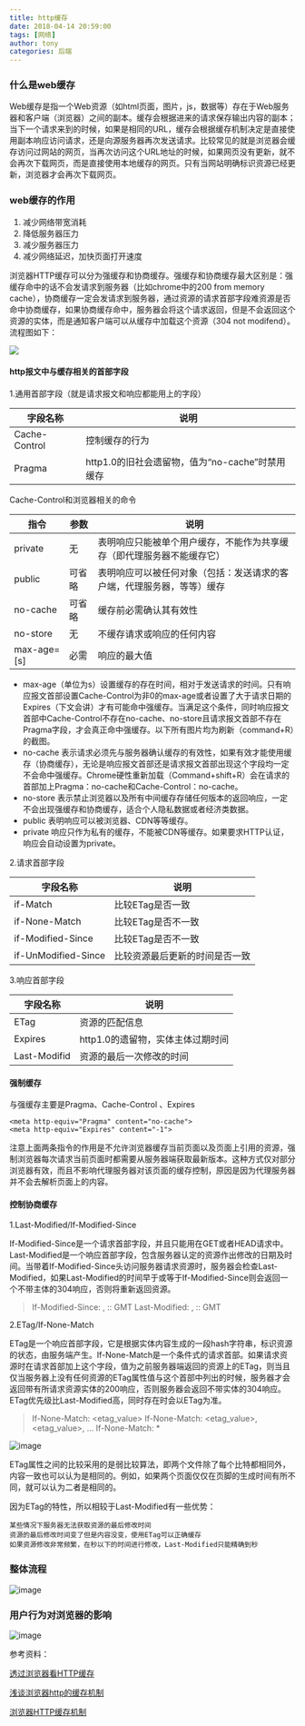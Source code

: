 ```yaml
---
title: http缓存
date: 2018-04-14 20:59:00
tags: [网络]
author: tony
categories: 后端
---
```


### **什么是web缓存**

Web缓存是指一个Web资源（如html页面，图片，js，数据等）存在于Web服务器和客户端（浏览器）之间的副本。缓存会根据进来的请求保存输出内容的副本；当下一个请求来到的时候，如果是相同的URL，缓存会根据缓存机制决定是直接使用副本响应访问请求，还是向源服务器再次发送请求。比较常见的就是浏览器会缓存访问过网站的网页，当再次访问这个URL地址的时候，如果网页没有更新，就不会再次下载网页，而是直接使用本地缓存的网页。只有当网站明确标识资源已经更新，浏览器才会再次下载网页。

### **web缓存的作用**

1. 减少网络带宽消耗
1. 降低服务器压力
1. 减少服务器压力
1. 减少网络延迟，加快页面打开速度

<!-- more -->
浏览器HTTP缓存可以分为强缓存和协商缓存。强缓存和协商缓存最大区别是：强缓存命中的话不会发请求到服务器（比如chrome中的200 from memory cache），协商缓存一定会发请求到服务器，通过资源的请求首部字段难资源是否命中协商缓存，如果协商缓存命中，服务器会将这个请求返回，但是不会返回这个资源的实体，而是通知客户端可以从缓存中加载这个资源（304 not modifend）。流程图如下：

![](/images/2018-04-14-http-cache/161233e63a84f043.png)

#### http报文中与缓存相关的首部字段

1.通用首部字段（就是请求报文和响应都能用上的字段）


字段名称| 说明
---|---
Cache-Control |控制缓存的行为
Pragma |http1.0的旧社会遗留物，值为“no-cache”时禁用缓存

Cache-Control和浏览器相关的命令


指令 | 参数 | 说明
---|---|---
private | 无 | 表明响应只能被单个用户缓存，不能作为共享缓存（即代理服务器不能缓存它）
public | 可省略 |表明响应可以被任何对象（包括：发送请求的客户端，代理服务器，等等）缓存
no-cache | 可省略 |缓存前必需确认其有效性
no-store | 无 |不缓存请求或响应的任何内容
max-age=[s] | 必需 |响应的最大值

- max-age（单位为s）设置缓存的存在时间，相对于发送请求的时间。只有响应报文首部设置Cache-Control为非0的max-age或者设置了大于请求日期的Expires（下文会讲）才有可能命中强缓存。当满足这个条件，同时响应报文首部中Cache-Control不存在no-cache、no-store且请求报文首部不存在Pragma字段，才会真正命中强缓存。以下所有图片均为刷新（command+R）的截图。
- no-cache  表示请求必须先与服务器确认缓存的有效性，如果有效才能使用缓存（协商缓存），无论是响应报文首部还是请求报文首部出现这个字段均一定不会命中强缓存。Chrome硬性重新加载（Command+shift+R）会在请求的首部加上Pragma：no-cache和Cache-Control：no-cache。
- no-store  表示禁止浏览器以及所有中间缓存存储任何版本的返回响应，一定不会出现强缓存和协商缓存，适合个人隐私数据或者经济类数据。
- public 表明响应可以被浏览器、CDN等等缓存。
- private 响应只作为私有的缓存，不能被CDN等缓存。如果要求HTTP认证，响应会自动设置为private。


2.请求首部字段

字段名称 | 说明
---|---
if-Match | 比较ETag是否一致
if-None-Match | 比较ETag是否不一致
if-Modified-Since | 比较ETag是否不一致
if-UnModified-Since | 比较资源最后更新的时间是否一致

3.响应首部字段

字段名称 | 说明
---|---
ETag | 资源的匹配信息
Expires | http1.0的遗留物，实体主体过期时间
Last-Modifid | 资源的最后一次修改的时间



#### 强制缓存

与强缓存主要是Pragma、Cache-Control 、Expires

```
<meta http-equiv="Pragma" content="no-cache">
<meta http-equiv="Expires" content="-1">
```
注意上面两条指令的作用是不允许浏览器缓存当前页面以及页面上引用的资源，强制浏览器每次请求当前页面时都需要从服务器端获取最新版本。这种方式仅对部分浏览器有效，而且不影响代理服务器对该页面的缓存控制，原因是因为代理服务器并不会去解析页面上的内容。

#### 控制协商缓存

1.Last-Modified/If-Modified-Since

If-Modified-Since是一个请求首部字段，并且只能用在GET或者HEAD请求中。Last-Modified是一个响应首部字段，包含服务器认定的资源作出修改的日期及时间。当带着If-Modified-Since头访问服务器请求资源时，服务器会检查Last-Modified，如果Last-Modified的时间早于或等于If-Modified-Since则会返回一个不带主体的304响应，否则将重新返回资源。

> If-Modified-Since: , :: GMT Last-Modified: , :: GMT


2.ETag/If-None-Match 

ETag是一个响应首部字段，它是根据实体内容生成的一段hash字符串，标识资源的状态，由服务端产生。If-None-Match是一个条件式的请求首部。如果请求资源时在请求首部加上这个字段，值为之前服务器端返回的资源上的ETag，则当且仅当服务器上没有任何资源的ETag属性值与这个首部中列出的时候，服务器才会返回带有所请求资源实体的200响应，否则服务器会返回不带实体的304响应。ETag优先级比Last-Modified高，同时存在时会以ETag为准。

> If-None-Match: <etag_value> If-None-Match: <etag_value>, <etag_value>, … If-None-Match: *

![image](/images/2018-04-14-http-cache/161233e63a97e53e.png)

> 
ETag属性之间的比较采用的是弱比较算法，即两个文件除了每个比特都相同外，内容一致也可以认为是相同的。例如，如果两个页面仅仅在页脚的生成时间有所不同，就可以认为二者是相同的。

因为ETag的特性，所以相较于Last-Modified有一些优势：


```
某些情况下服务器无法获取资源的最后修改时间
资源的最后修改时间变了但是内容没变，使用ETag可以正确缓存
如果资源修改非常频繁，在秒以下的时间进行修改，Last-Modified只能精确到秒
```

### 整体流程

![image](/images/2018-04-14-http-cache/161233e6685e5e73.png)

### 用户行为对浏览器的影响

![image](/images/2018-04-14-http-cache/181722532916918.png)

参考资料：

[透过浏览器看HTTP缓存](http://www.cnblogs.com/skylar/p/browser-http-caching.html)

[浅谈浏览器http的缓存机制](http://www.cnblogs.com/vajoy/p/5341664.html)

[浏览器HTTP缓存机制](https://juejin.im/post/5a673af06fb9a01c927ed880)
